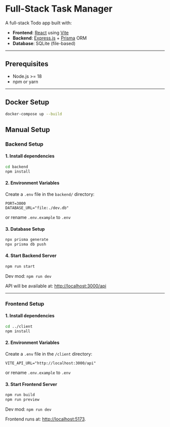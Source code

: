 # Full-Stack Task Manager

A full-stack Todo app built with:

- **Frontend**: [React](https://reactjs.org/) using [Vite](https://vitejs.dev/)
- **Backend**: [Express.js](https://expressjs.com/) + [Prisma](https://www.prisma.io/) ORM
- **Database**: SQLite (file-based)

---

## Prerequisites

- Node.js >= 18
- npm or yarn

---

## Docker Setup

```bash
docker-compose up --build 
```

## Manual Setup

### Backend Setup

#### 1. Install dependencies

```bash
cd backend
npm install
```

#### 2. Environment Variables

Create a `.env` file in the `backend/` directory:

```env
PORT=3000
DATABASE_URL="file:./dev.db"
```

or rename `.env.example` to `.env`

#### 3. Database Setup

```bash
npx prisma generate
npx prisma db push
```

#### 4. Start Backend Server

```bash
npm run start
```

Dev mod: `npm run dev`

API will be available at: [http://localhost:3000/api](http://localhost:3000/api)

---

### Frontend Setup

#### 1. Install dependencies

```bash
cd ../client
npm install
```

#### 2. Environment Variables

Create a `.env` file in the `/client` directory:

```env
VITE_API_URL="http://localhost:3000/api"
```

or rename `.env.example` to `.env`


#### 3. Start Frontend Server

```bash
npm run build
npm run preview
```

Dev mod: `npm run dev`

Frontend runs at: [http://localhost:5173](http://localhost:5173).
